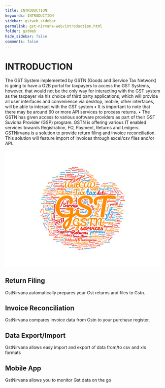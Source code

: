 ```yaml
---
title: INTRODUCTION
keywords: INTRODUCTION
sidebar: gstweb_sidebar
permalink: gst-nirvana-web/introduction.html
folder: gstWeb
hide_sidebar: false
comments: false
---
```


# INTRODUCTION


The GST System implemented by GSTN (Goods and Service Tax Network) is going to have a G2B portal for taxpayers to access the GST Systems, however, that would not be the only way for interacting with the GST system as the taxpayer via his choice of third party applications, which will provide all user interfaces and convenience via desktop, mobile, other interfaces, will be able to interact with the GST system
•	It is important to note that there may be around 60 or more API services to process returns.
•	The GSTN has given access to various software providers as part of their GST Suvidha Provider (GSP) program. GSTN is offering various IT enabled services towards Registration, FO, Payment, Returns and Ledgers.
GSTNirvana is a solution to provide return filing and invoice reconciliation. This solution will feature import of invoices through excel/csv files and/or API.

![](/images/GstNirvanabanner.png)


## Return Filing

GstNirvana automatically prepares your Gst returns and files to Gstn.


## Invoice Reconciliation

GstNirvana compares invoice data from Gstn to your purchase register.


## Data Export/Import

GstNirvana allows easy import and export of data from/to csv and xls formats



## Mobile App

GstNirvana allows you to monitor Gst data on the go


